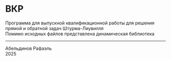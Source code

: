 # ВКР
Программа для выпускной квалификационной работы для решения прямой и обратной задач Штурма-Лиувилля  
Помимо исходных файлов представлена динамическая библиотека

---
Абельдинов Рафаэль  
2025
